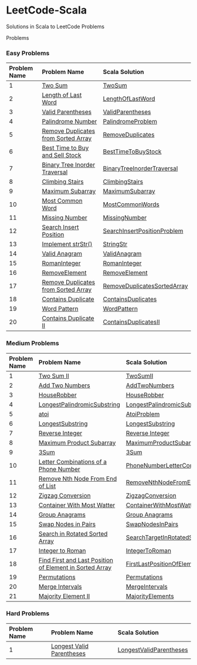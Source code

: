 # LeetCode-Scala

Solutions in Scala to LeetCode Problems

Problems

### Easy Problems

| Problem Name | Problem Name                                                                                                                         | Scala Solution                                                                                                     |
|:-------------|:-------------------------------------------------------------------------------------------------------------------------------------|:-------------------------------------------------------------------------------------------------------------------|
| 1            | [Two Sum](https://leetcode.com/problems/two-sum/)                                                                                    | [TwoSum](src/main/scala/com/leetcode/easy/TwoSum.scala)                                                            |
| 2            | [Length of Last Word](https://leetcode.com/problems/length-of-last-word/)                                                            | [LengthOfLastWord](src/main/scala/com/leetcode/easy/LengthOfLastWord.scala)                                        |
| 3            | [Valid Parentheses](https://leetcode.com/problems/valid-parentheses/)                                                                | [ValidParentheses](src/main/scala/com/leetcode/easy/ValidParentheses.scala)                                        |
| 4            | [Palindrome Number](https://leetcode.com/problems/palindrome-number/)                                                                | [PalindromeProblem](src/main/scala/com/leetcode/easy/PalindromeProblem.scala)                                      |
| 5            | [Remove Duplicates from Sorted Array](https://leetcode.com/problems/remove-duplicates-from-sorted-array/)                            | [RemoveDuplicates](src/main/scala/com/leetcode/easy/RemoveDuplicates.scala)                                        |
| 6            | [Best Time to Buy and Sell Stock](https://leetcode.com/problems/best-time-to-buy-and-sell-stock/)                                    | [BestTimeToBuyStock](src/main/scala/com/leetcode/easy/BestTimeToBuyStock.scala)                                    |
| 7            | [Binary Tree Inorder Traversal](https://leetcode.com/problems/binary-tree-inorder-traversal/)                                        | [BinaryTreeInorderTraversal](src/main/scala/com/leetcode/easy/BinaryTreeInorderTraversal.scala)                    |
| 8            | [Climbing Stairs](https://leetcode.com/problems/climbing-stairs/)                                                                    | [ClimbingStairs](src/main/scala/com/leetcode/easy/ClimbingStairs.scala)                                            |
| 9            | [Maximum Subarray](https://leetcode.com/problems/maximum-subarray/)                                                                  | [MaximumSubarray](src/main/scala/com/leetcode/easy/MaximumSubarray.scala)                                          |
| 10           | [Most Common Word](https://leetcode.com/problems/most-common-word/)                                                                  | [MostCommonWords](src/main/scala/com/leetcode/easy/MostCommonWords.scala)                                          |
| 11           | [Missing Number](https://leetcode.com/problems/missing-number/)                                                                      | [MissingNumber](src/main/scala/com/leetcode/easy/MissingNumber.scala)                                              |
| 12           | [Search Insert Position](https://leetcode.com/problems/search-insert-position/)                                                      | [SearchInsertPositionProblem](src/main/scala/com/leetcode/easy/SearchInsertPositionProblem.scala)                  |
| 13           | [Implement strStr()](https://leetcode.com/problems/implement-strstr/)                                                                | [StringStr](src/main/scala/com/leetcode/easy/StringStr.scala)                                                      |
| 14           | [Valid Anagram](https://leetcode.com/problems/valid-anagram/)                                                                        | [ValidAnagram](src/main/scala/com/leetcode/easy/ValidAnagram.scala)                                                |
| 15           | [RomanInteger](https://leetcode.com/problems/roman-to-integer/)                                                                      | [RomanInteger](src/main/scala/com/leetcode/easy/RomanInteger.scala)                                                |
| 16           | [RemoveElement](https://leetcode.com/problems/remove-element/)                                                                       | [RemoveElement](src/main/scala/com/leetcode/easy/RemoveElement.scala)                                              |
| 17           | [Remove Duplicates from Sorted Array](https://leetcode.com/problems/remove-duplicates-from-sorted-array/)                            | [RemoveDuplicatesSortedArray](src/main/scala/com/leetcode/easy/RemoveDuplicatesSortedArray.scala)                  |
| 18           | [Contains Duplicate](https://leetcode.com/problems/contains-duplicate/)                                                              | [ContainsDuplicates](src/main/scala/com/leetcode/easy/ContainsDuplicates$.scala)                                   |
| 19           | [Word Pattern](https://leetcode.com/problems/word-pattern/)                                                                          | [WordPattern](src/main/scala/com/leetcode/easy/WordPattern.scala)                                                  |
| 20           | [Contains Duplicate II](https://leetcode.com/problems/contains-duplicate-ii/)                                                        | [ContainsDuplicatesII](src/main/scala/com/leetcode/easy/ContainsDuplicatesII.scala)                                |

### Medium Problems

| Problem Name | Problem Name                                                                                                                                             | Scala Solution                                                                                                                   |
|:-------------|:---------------------------------------------------------------------------------------------------------------------------------------------------------|:---------------------------------------------------------------------------------------------------------------------------------|
| 1            | [Two Sum II](https://leetcode.com/problems/two-sum-ii-input-array-is-sorted/submissions/)                                                                | [TwoSumII](src/main/scala/com/letcode/medium/TwoSumII.scala)                                                                     |
| 2            | [Add Two Numbers](https://leetcode.com/problems/add-two-numbers/)                                                                                        | [AddTwoNumbers](src/main/scala/com/letcode/medium/AddTwoNumbers.scala)                                                           |
| 3            | [HouseRobber](https://leetcode.com/problems/house-robber/)                                                                                               | [HouseRobber](src/main/scala/com/letcode/medium/HouseRobber.scala)                                                               |
| 4            | [LongestPalindromicSubstring](https://leetcode.com/problems/longest-palindromic-substring/)                                                              | [LongestPalindromicSubstring](src/main/scala/com/letcode/medium/LongestPalindromicSubstring.scala)                               |
| 5            | [atoi](https://leetcode.com/problems/string-to-integer-atoi/)                                                                                            | [AtoiProblem](src/main/scala/com/letcode/medium/AtoiProblem.scala)                                                               |
| 6            | [LongestSubstring](https://leetcode.com/problems/longest-substring-without-repeating-characters/)                                                        | [LongestSubstring](src/main/scala/com/letcode/medium/LongestSubstring.scala)                                                     |
| 7            | [Reverse Integer](https://leetcode.com/problems/reverse-integer/)                                                                                        | [Reverse Integer](src/main/scala/com/letcode/medium/ReverseInteger.scala)                                                        |
| 8            | [Maximum Product Subarray](https://leetcode.com/problems/maximum-product-subarray/)                                                                      | [MaximumProductSubarray](src/main/scala/com/letcode/medium/MaximumProductSubarray.scala)                                         |
| 9            | [3Sum](https://leetcode.com/problems/3sum/)                                                                                                              | [3Sum](src/main/scala/com/letcode/medium/ThreeSum.scala)                                                                         |
| 10           | [Letter Combinations of a Phone Number](https://leetcode.com/problems/letter-combinations-of-a-phone-number/)                                            | [PhoneNumberLetterCombinations](src/main/scala/com/letcode/medium/PhoneNumberLetterCombinations.scala)                           |
| 11           | [Remove Nth Node From End of List](https://leetcode.com/problems/remove-nth-node-from-end-of-list/)                                                      | [RemoveNthNodeFromEndOfList](src/main/scala/com/letcode/medium/RemoveNthNodeFromEndOfList.scala)                                 |
| 12           | [Zigzag Conversion](https://leetcode.com/problems/zigzag-conversion/)                                                                                    | [ZigzagConversion](src/main/scala/com/letcode/medium/ZigzagConversion.scala)                                                     |
| 13           | [Container With Most Watter](https://leetcode.com/problems/container-with-most-water/)                                                                   | [ContainerWithMostWatter](src/main/scala/com/letcode/medium/ContainerWithMostWatter.scala)                                       |
| 14           | [Group Anagrams](https://leetcode.com/problems/group-anagrams/)                                                                                          | [Group Anagrams](src/main/scala/com/letcode/medium/GroupAnagrams.scala)                                                          |
| 15           | [Swap Nodes in Pairs](https://leetcode.com/problems/swap-nodes-in-pairs/)                                                                                | [SwapNodesInPairs](src/main/scala/com/letcode/medium/SwapNodesInPairs.scala)                                                     |
| 16           | [Search in Rotated Sorted Array](https://leetcode.com/problems/search-in-rotated-sorted-array/)                                                          | [SearchTargetInRotatedSortedArray](src/main/scala/com/letcode/medium/SearchTargetInRotatedSortedArray.scala)                     |
| 17           | [Integer to Roman](https://leetcode.com/problems/integer-to-roman/)                                                                                      | [IntegerToRoman](src/main/scala/com/letcode/medium/IntegerToRoman.scala)                                                         |
| 18           | [Find First and Last Position of Element in Sorted Array](https://leetcode.com/problems/find-first-and-last-position-of-element-in-sorted-array/)        | [FirstLastPositionOfElementInSortedArray](src/main/scala/com/letcode/medium/FirstLastPositionOfElementInSortedArray.scala)       |
| 19           | [Permutations](https://leetcode.com/problems/permutations/)                                                                                              | [Permutations](src/main/scala/com/letcode/medium/Permutations.scala)                                                             |
| 20           | [Merge Intervals](https://leetcode.com/problems/merge-intervals/)                                                                                        | [MergeIntervals](src/main/scala/com/letcode/medium/Permutations.scala)                                                           |
| 21           | [Majority Element II](https://leetcode.com/problems/majority-element-ii/)                                                                                | [MajorityElements](src/main/scala/com/letcode/medium/MajorityElements.scala)                                                     |


### Hard Problems

| Problem Name | Problem Name                                                                                                                                           | Scala Solution                                                                                                             |
|:-------------|:-------------------------------------------------------------------------------------------------------------------------------------------------------|:---------------------------------------------------------------------------------------------------------------------------|
| 1            | [Longest Valid Parentheses](https://leetcode.com/problems/longest-valid-parentheses/)                                                                  | [LongestValidParentheses](src/main/scala/com/letcode/medium/LongestValidParentheses.scala)                                 |
